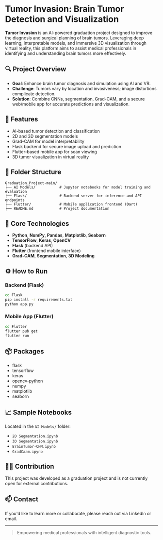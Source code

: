 # Tumor Invasion: Brain Tumor Detection and Visualization

**Tumor Invasion** is an AI-powered graduation project designed to improve the diagnosis and surgical planning of brain tumors. Leveraging deep learning, interpretable models, and immersive 3D visualization through virtual reality, this platform aims to assist medical professionals in identifying and understanding brain tumors more effectively.

## 🔍 Project Overview
- **Goal**: Enhance brain tumor diagnosis and simulation using AI and VR.
- **Challenge**: Tumors vary by location and invasiveness; image distortions complicate detection.
- **Solution**: Combine CNNs, segmentation, Grad-CAM, and a secure web/mobile app for accurate predictions and visualization.

## 🚀 Features
- AI-based tumor detection and classification
- 2D and 3D segmentation models
- Grad-CAM for model interpretability
- Flask backend for secure image upload and prediction
- Flutter-based mobile app for scan viewing
- 3D tumor visualization in virtual reality

## 📂 Folder Structure
```
Graduation_Project-main/
├── AI Models/           # Jupyter notebooks for model training and evaluation
├── Flask/               # Backend server for inference and API endpoints
├── Flutter/             # Mobile application frontend (Dart)
├── README.md            # Project documentation
```

## 🧠 Core Technologies
- **Python**, **NumPy**, **Pandas**, **Matplotlib**, **Seaborn**
- **TensorFlow**, **Keras**, **OpenCV**
- **Flask** (backend API)
- **Flutter** (frontend mobile interface)
- **Grad-CAM**, **Segmentation**, **3D Modeling**

## ⚙️ How to Run

### Backend (Flask)
```bash
cd Flask
pip install -r requirements.txt
python app.py
```

### Mobile App (Flutter)
```bash
cd Flutter
flutter pub get
flutter run
```

## 📦 Packages
- flask
- tensorflow
- keras
- opencv-python
- numpy
- matplotlib
- seaborn

## 📈 Sample Notebooks
Located in the `AI Models/` folder:
- `2D Segmentation.ipynb`
- `3D Segmentation.ipynb`
- `BrainTumor-CNN.ipynb`
- `GradCaam.ipynb`

## 🙋‍♀️ Contribution
This project was developed as a graduation project and is not currently open for external contributions.

## 📫 Contact
If you'd like to learn more or collaborate, please reach out via LinkedIn or email.

---

> Empowering medical professionals with intelligent diagnostic tools.
